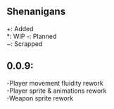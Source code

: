 ## Shenanigans  
+: Added  
*: WIP 
-: Planned   
~: Scrapped

## 0.0.9:  
-Player movement fluidity rework  
-Player sprite & animations rework  
-Weapon sprite rework  



